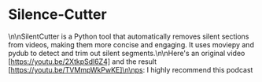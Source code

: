 # Silence-Cutter
\n\nSilentCutter is a Python tool that automatically removes silent sections from videos, making them more concise and engaging. It uses moviepy and pydub to detect and trim out silent segments.\n\nHere's an original video [https://youtu.be/2XtkpSdl6Z4] and the result [https://youtu.be/TVMmpWkPwKE]\n\nps: I highly recommend this podcast
